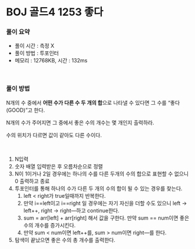 # BOJ 골드4 1253 좋다

### 풀이 요약

- 풀이 시간 : 측정 X
- 풀이 방법 : 투포인터
- 메모리 : 12768KB, 시간 : 132ms

<br>

### 풀이 방법

N개의 수 중에서 **어떤 수가 다른 수 두 개의 합**으로 나타낼 수 있다면 그 수를 “좋다(GOOD)”고 한다.

N개의 수가 주어지면 그 중에서 좋은 수의 개수는 몇 개인지 출력하라.

수의 위치가 다르면 값이 같아도 다른 수이다.

<br>

1. N입력 
2. 숫자 배열 입력받은 후 오름차순으로 정렬
3. N이 1이거나 2일 경우에는 하나의 수를 다른 두개의 수의 합으로 표현할 수 없으니 0 출력하고 종료
4. 투포인터를 통해 하나의 수가 다른 두 개의 수의 합이 될 수 있는 경우를 찾는다.
    1. left < right가 true일때까지 반복한다.
    2. 만약 i==left이고 i==right 일 경우에는 자기 자신을 더할 수도 있으니 left → left++, right → right—하고 continue한다.
    3. sum = arr[left] + arr[right] 해서 값을 구한다. 만약 sum == num이면 좋은 수의 개수를 증가시킨다.
    4. 만약 sum < num이면 left++를, sum > num이면 right—를 한다. 
5. 탐색이 끝났으면 좋은 수의 총 개수를 출력한다.
